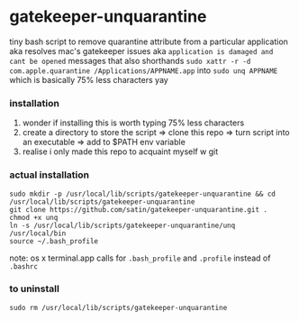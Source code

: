 # gatekeeper-unquarantine
tiny bash script to remove quarantine attribute from a particular application aka resolves mac's gatekeeper issues aka `application is damaged and cant be opened` messages that also shorthands `sudo xattr -r -d com.apple.quarantine /Applications/APPNAME.app` into `sudo unq APPNAME` which is basically 75% less characters yay

### installation
1. wonder if installing this is worth typing 75% less characters
2. create a directory to store the script => clone this repo => turn script into an executable => add to $PATH env variable
3. realise i only made this repo to acquaint myself w git

### actual installation
```
sudo mkdir -p /usr/local/lib/scripts/gatekeeper-unquarantine && cd /usr/local/lib/scripts/gatekeeper-unquarantine
git clone https://github.com/satin/gatekeeper-unquarantine.git .
chmod +x unq
ln -s /usr/local/lib/scripts/gatekeeper-unquarantine/unq /usr/local/bin
source ~/.bash_profile
```
note: os x terminal.app calls for `.bash_profile` and `.profile` instead of `.bashrc`

### to uninstall
```
sudo rm /usr/local/lib/scripts/gatekeeper-unquarantine
```